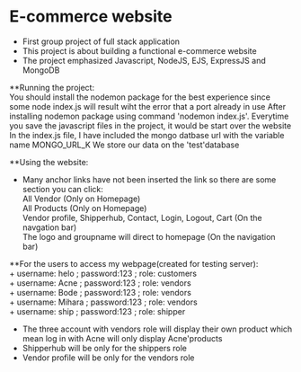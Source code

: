 # E-commerce website
- First group project of full stack application
- This project is about building a functional e-commerce website
- The project emphasized Javascript, NodeJS, EJS, ExpressJS and MongoDB

**Running the project: <br>
You should install the nodemon package for the best experience since some node index.js will result wiht the error that a port already in use
After installing nodemon package using command 'nodemon index.js'. Everytime you save the javascript files in the project, it would be start over the website
In the index.js file, I have included the mongo datbase url with the variable name MONGO_URL_K
We store our data on the 'test'database


**Using the website: <br>
- Many anchor links have not been inserted the link so there are some section you can click: <br>
	All Vendor (Only on Homepage) <br>
	All Products (Only on Homepage) <br>
	Vendor profile, Shipperhub, Contact, Login, Logout, Cart (On the navgation bar) <br>
	The logo and groupname will direct to homepage (On the navigation bar) <br>


**For the users to access my webpage(created for testing server): <br>
	+ username: helo ; password:123 ; role: customers <br>
	+ username: Acne ; password:123 ; role: vendors <br>
	+ username: Bode ; password:123 ; role: vendors <br>
	+ username: Mihara ; password:123 ; role: vendors <br>
	+ username: ship ; password:123 ; role: shipper <br>
- The three account with vendors role will display their own product which mean log in with Acne will only display Acne'products <br>
- Shipperhub will be only for the shippers role <br>
- Vendor profile will be only for the vendors role <br>
